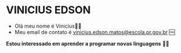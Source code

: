 # VINICIUS EDSON
- Olá meu nome é Vinicius🥷🏽  
- Meu email de contato é vinicius.edson.matos@escola.pr.gov.br 🆓

 **Estou interessado em aprender a programar novas linguagens** 💂🏽
